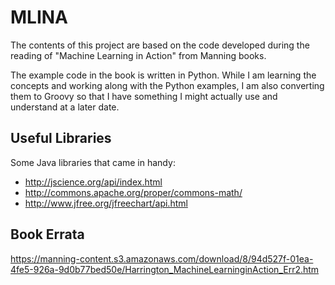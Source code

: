 # MLINA 

The contents of this project are based on the code developed during the reading of "Machine Learning in Action" from Manning books.

The example code in the book is written in Python. While I am learning the concepts and working along with the Python examples, I am also converting them to 
Groovy so that I have something I might actually use and understand at a later date.

## Useful Libraries

Some Java libraries that came in handy:

* http://jscience.org/api/index.html
* http://commons.apache.org/proper/commons-math/
* http://www.jfree.org/jfreechart/api.html

## Book Errata

https://manning-content.s3.amazonaws.com/download/8/94d527f-01ea-4fe5-926a-9d0b77bed50e/Harrington_MachineLearninginAction_Err2.htm

